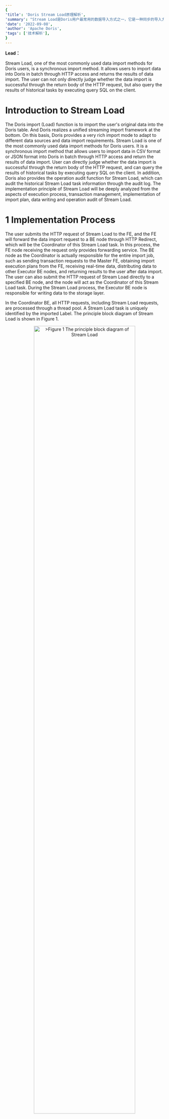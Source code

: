 ```yaml
---
{
'title': 'Doris Stream Load原理解析',
'summary': "Stream Load是Doris用户最常用的数据导入方式之一，它是一种同步的导入方式, 允许用户通过Http访问的方式批量地将数据导入Doris，并返回数据导入的结果。",
'date': '2022-09-08',
'author': 'Apache Doris',
'tags': ['技术解析'],
}
---
```


<!-- 
Licensed to the Apache Software Foundation (ASF) under one
or more contributor license agreements.  See the NOTICE file
distributed with this work for additional information
regarding copyright ownership.  The ASF licenses this file
to you under the Apache License, Version 2.0 (the
"License"); you may not use this file except in compliance
with the License.  You may obtain a copy of the License at

  http://www.apache.org/licenses/LICENSE-2.0

Unless required by applicable law or agreed to in writing,
software distributed under the License is distributed on an
"AS IS" BASIS, WITHOUT WARRANTIES OR CONDITIONS OF ANY
KIND, either express or implied.  See the License for the
specific language governing permissions and limitations
under the License.
-->

**Lead：**

Stream Load, one of the most commonly used data import methods for Doris users, is a synchronous import method. It allows users to import data into Doris in batch through HTTP access and returns the results of data import. The user can not only directly judge whether the data import is successful through the return body of the HTTP request, but also query the results of historical tasks by executing query SQL on the client.

#  **Introduction to Stream Load**

The Doris import (Load) function is to import the user's original data into the Doris table. And Doris realizes a unified streaming import framework at the bottom. On this basis, Doris provides a very rich import mode to adapt to different data sources and data import requirements. Stream Load is one of the most commonly used data import methods for Doris users. It is a synchronous import method that allows users to import data in CSV format or JSON format into Doris in batch through HTTP access and return the results of data import. User can directly judge whether the data import is successful through the return body of the HTTP request, and can query the results of historical tasks by executing query SQL on the client. In addition, Doris also provides the operation audit function for Stream Load, which can audit the historical Stream Load task information through the audit log. The implementation principle of Stream Load will be deeply analyzed from the aspects of execution process, transaction management, implementation of import plan, data writing and operation audit of Stream Load.

# 1 Implementation Process

The user submits the HTTP request of Stream Load to the FE, and the FE will forward the data import request to a BE node through HTTP Redirect, which will be the Coordinator of this Stream Load task. In this process, the FE node receiving the request only provides forwarding service. The BE node as the Coordinator is actually responsible for the entire import job, such as sending transaction requests to the Master FE, obtaining import execution plans from the FE, receiving real-time data, distributing data to other Executor BE nodes, and returning results to the user after data import. The user can also submit the HTTP request of Stream Load directly to a specified BE node, and the node will act as the Coordinator of this Stream Load task. During the Stream Load process, the Executor BE node is responsible for writing data to the storage layer.

In the Coordinator BE, all HTTP requests, including Stream Load requests, are processed through a thread pool. A Stream Load task is uniquely identified by the imported Label. The principle block diagram of Stream Load is shown in Figure 1.

<div align=center>
<img alt=">Figure 1 The principle block diagram of Stream Load" width="80%" src="../static/images/blogs/principle-of-Doris-Stream-Load/Figure_1_en.png"/> 
</div>
<p align="center">Figure 1 The principle block diagram of Stream Load</p>              

The complete execution process of Stream Load is shown in Figure 2:

（1）The user submits the HTTP request of Stream Load to the FE (the user can also directly submit the HTTP request of Stream Load to the Coordinator BE).

（2）FE, after receiving the Stream Load request submitted by the user, will perform HTTP Header parsing (including the library, table, Label and other information imported by parsing data), and then perform user authentication. If the HTTP Header is successfully resolved and the user authentication passes, the FE will forward the HTTP request of Stream Load to a BE node, which will be the Coordinator of this Stream Load. Otherwise, the FE will directly return the failure information of Stream Load to the user.

（3）After receiving the HTTP request from Stream Load, the Coordinator BE will first perform HTTP Header parsing and data verification, including the file format of the parsed data, the size of the data body, the HTTP timeout, and user authentication. If the Header data verification fails, the Stream Load failure information will be directly returned to the user.

（4）After the HTTP Header data verification is passed, the Coordinator BE will send a Begin Transaction request to the FE through Thrift RPC.

（5）After the FE receives the Begin Transaction request sent by the Coordinator BE, it will start a transaction and return the Transaction ID to the Coordinator BE.

（6）After the Coordinator BE receives the Begin Transaction success information, it will send a request to get the import plan to the FE through Thrift RPC.

（7）After receiving the request for obtaining the import plan sent by the Coordinator BE, the FE will generate the import plan for the Stream Load task and return it to the Coordinator BE.

（8）After receiving the import plan, the Coordinator BE starts to execute the import plan, including receiving the real-time data from HTTP and distributing the real-time data to other Executor BE through BRPC.

（9）After receiving the real-time data distributed by the Coordinator BE, the Executor BE is responsible for writing the data to the storage layer.

（10）After the Executor BE completes data writing, the Coordinator BE sends a Commit Transaction request to the FE through Thrift RPC.

（11）After receiving the Commit Transaction request sent by the Coordinator BE, the FE will commit transaction, send the Publish Version task to the Executor BE, and wait for the Executor BE to execute the Publish Version.

（12）The Executor BE asynchronously executes the Publish Version to change the Rowset generated by data import into a visible data version.

（13）After the Publish Version completes normally or the execution timeout, the FE returns the results of the Commit Transaction and the Publish Version to the Coordinator BE.

（14）The Coordinator BE returns the final result of Stream Load to the user.

<div align=center>
<img alt=">Figure 2 The complete execution process of Stream Load" width="80%" src="../static/images/blogs/principle-of-Doris-Stream-Load/Figure_2_en.png"/> 
</div>
<p align="center">Figure 2 The complete execution process of Stream Load</p>  

# 2 Transaction Management

Doris ensures the atomicity of data import through Transaction. One Stream Load task corresponds to one transaction. The FE is responsible for the transaction management of Stream Load. The FE receives the Thrift RPC transaction request sent by the Coordinator BE node through the FrontendService. Transaction request types include Begin Transaction, Commit Transaction and Rollback Transaction. The transaction states of Doris include PREPARE, COMMITTED, VISIBLE, and ABORTED. The status flow process of the Stream Load transaction is shown in Figure 3.

<div align=center>
<img alt=">Figure 3 The status flow process of the Stream Load transaction" width="80%" src="../static/images/blogs/principle-of-Doris-Stream-Load/Figure_3_en.png"/> 
</div>
<p align="center">Figure 3 The status flow process of the Stream Load transaction</p> 

The Coordinator BE node will send a Begin Transaction request to the FE before data import. The FE will check whether the label requested by the Begin Transaction already exists. If the label does not exist in the system, it will open a new transaction for the current label, assign a Transaction ID to the transaction, and set the transaction status to PREPARE, then returns the Transaction ID and the success information of the Begin Transaction to the Coordinator BE. Otherwise, this transaction may be a repeated data import. The FE returns the Begin Transaction failure message to the Coordinator BE, and the Stream Load task exits.

After the data is written in all Executor BE nodes, the Coordinator BE node will send a Commit Transaction request to the FE. After receiving the Commit Transaction request, the FE will execute the Commit Transaction and Publish Version operations. First, the FE will judge whether the number of replicas of data successfully written by each Tablet exceeds half of the total number of replicas of the tablet. If the number of replicas of data successfully written by each Tablet exceeds half of the total number of replicas of the Tablet (most of them are successful), the Commit Transaction is successful and the transaction status is set to COMMITTED; Otherwise, the Commit Transaction failure information is returned to the Coordinator BE. The COMMITTED status indicates that the data has been written successfully, but the data is not visible. You need to continue to execute the Publish Version task. After that, the transaction cannot be rolled back.

The FE will have a separate thread to execute the Publish Version on the Transaction with successful Commit. When the Publish Version is executed, the FE will send the Publish Version request to all Executor BE nodes related to the Transaction through Thrift RPC. The Publish Version task is executed asynchronously on each Executor BE node, and the Rowset generated by data import is changed into a visible data version. When all the Publish Version tasks on the Executor BE are successfully executed, the FE will set the transaction status to VISIBLE, and return the Commit Transaction and Publish Version success information to the Coordinator BE. When some Publish Version tasks fail, the FE will repeatedly issue a Publish Version request to the Executor BE node until the previously failed Publish Version task succeeds. If the transaction status has not been set to VISIBLE after a certain timeout period, the FE will return to the Coordinator BE the information that the Commit Transaction was successful but the Publish Version timed out (note that at this time, the data is still written successfully, but it is still invisible, and the user needs to wait for the transaction status to finally become VISIBLE).

When obtaining the import plan from the FE fails, executing data import fails, or Commit Transaction fails, the Coordinator BE node will send a Rollback Transaction request to the FE to execute transaction rollback. After receiving the transaction rollback request, the FE will set the transaction status to ABORTED, and send a Clear Transaction request to the Executor BE through Thrift RPC. The Clear Transaction task is asynchronously executed at the BE node, marking the Rowset generated by data import as unavailable. These Rowset will be deleted from the BE later. Transactions with COMMITTED status (transactions with Commit Transaction succeeded but Publish Version timed out) cannot be rolled back.

# 3 Execution of the import plan
In Doris BE, all execution plans are managed by FragmentMgr, and the execution of each import plan is managed by PlanFragmentExecutor. After the BE obtains the import execution plan from the FE, it will submit the import plan to the thread pool of FragmentMgr for execution. The import execution plan of Stream Load has only one Fragment, including one BrokerScanNode and one OlapTableSink. BrokerScanNode is responsible for reading streaming data in real time and converting the data lines in CSV format or JSON format to the Tuple format of Doris. OlapTableSink is responsible for sending real-time data to the corresponding Executor BE node. The Executor BE node corresponding to each data row is determined by which BE the Tablet where the data row is stored. The Partition and Tablet where the data row is stored can be determined according to the PartitionKey and DistributionKey of the data row. The BE node on which each Tablet and its replica are stored has been determined when the Table or Partition is created.

After importing the execution plan and submitting it to the thread pool of FragmentMgr, the Stream Load thread will receive the real-time data transmitted through HTTP in chunks and write it to the StreamLoadPipe. The BrokerScanNode will read the real-time data in batches from the StreamLoadPipe. OlapTableSink will send the batch data read by the BrokerScanNode to the Executor BE through BRPC for data writing. After all real-time data is written to the StreamLoadPipe, the Stream Load thread will wait for the import plan to finish.

The PlanFragmentExecutor executes a specific import plan process, which consists of three stages: Prepare, Open, and Close. In the Prepare stage, the import execution plan from the FE is mainly analyzed; In the Open stage, BrokerScanNode and OlapTableSink will be opened. BrokerScanNode is responsible for reading the real-time data of one Batch at a time, and OlapTableSink is responsible for calling BRPC to send the data of each Batch to other Executor BE nodes; In the Close stage, it is responsible for waiting for the data import to end and closing the BrokerScanNode and OlapTableSink. The import execution plan of Stream Load is shown in Figure 4.

<div align=center>
<img alt=">Figure 4 The import execution plan of Stream Load" width="80%" src="../static/images/blogs/principle-of-Doris-Stream-Load/Figure_4_en.png"/> 
</div>
<p align="center">Figure 4 The import execution plan of Stream Load</p> 

OlapTableSink is responsible for the data distribution of the Stream Load task. Tables in Doris may have Rollup or Materialized view. Each Table and its Rollup and Materialized view are called an Index. In the process of data distribution, the IndexChannel will maintain a data distribution channel of the Index. The Tablet under the Index may have multiple replicas and are distributed on different BE nodes. The NodeChannel will maintain the data distribution channel of an Executor BE node under the IndexChannel. Therefore, the OlapTableSink contains multiple IndexChannel, and each NodeChannel contains multiple NodeChannel, as shown in Figure 5.

<div align=center>
<img alt=">Figure 5 The Data distribution channel for Stream Load task" width="80%" src="../static/images/blogs/principle-of-Doris-Stream-Load/Figure_5_en.png"/> 
</div>
<p align="center">Figure 5 The Data distribution channel for Stream Load task</p> 

When OlapTableSink distributes data, it will read the data Batch obtained by BrokerScanNode row by row, and add the data row to the IndexChannel of each Index. The Partition and Tablet of the data row can be determined according to the PartitionKey and DistributionKey, and then the corresponding Tablet of the data row in other Index can be calculated according to the order of the Tablet in the Partition. Each Tablet may have multiple replicas distributed on different BE nodes. Therefore, in the IndexChannel, each data row will be added to the NodeChannel corresponding to each replica of its Tablet. Each NodeChannel has a send queue. When the new data rows in NodeChannel accumulate to a certain size, they will be added to the send queue as a data Batch. There will be a fixed thread in OlapTableSink to train each NodeChannel under each IndexChannel in turn, and call BRPC to send a data Batch in the sending queue to the corresponding Executor BE. The data distribution process of the Stream Load task is shown in Figure 6.

<div align=center>
<img alt=">Figure 6 The data distribution process of the Stream Load task" width="80%" src="../static/images/blogs/principle-of-Doris-Stream-Load/Figure_6_en.png"/> 
</div>
<p align="center">Figure 6 The data distribution process of the Stream Load task</p> 

# 4 **Data Write**

After receiving the data Batch sent by the Coordinator BE, the BRPC server of the Executor BE will submit the data writing task to the thread pool for asynchronous execution. In Doris BE, data is written to the storage layer in a hierarchical manner. Each Stream Load task corresponds to a LoadChannel on each Executor BE. The LoadChannel maintains the data writing channel of a Stream Load task and is responsible for the data writing of a Stream Load task on the current Executor BE node, LoadChannel can write the data of a Stream Load task in the current BE node to the storage layer in batches until the Stream Load task is completed. Each LoadChannel is uniquely identified by the load ID, and all LoadChannel on the BE node are managed by LoadChannelMgr. The Table corresponding to a Stream Load task may have multiple Index. Each Index corresponds to a TabletsChannel, which is uniquely identified by the Index ID. Therefore, there will be multiple TabletsChannel under each LoadChannel. The TabletsChannel maintains an Index data writing channel, which is responsible for managing the data writing of all the Tablet under the Index. The TabletsChannel will read the data Batch row by row and write it to the corresponding Tablet through the DeltaWriter. The DeltaWriter maintains a data writing channel of a Tablet, which is uniquely identified by the Tablet ID. it is responsible for receiving the data import of a single Tablet and writing the data into the MemTable corresponding to the tablet. When the MemTable is full, the data in the MemTable will be flushed to the disk and Segment files will be generated. MemTable adopts the data structure of SkipList to temporarily store the data in memory. SkipList will sort the data rows according to the Key of Schema. In addition, if the data model is Aggregate or Unique, MemTable will aggregate data rows with the same Key. The data write channel of the Stream Load task is shown in Figure 7.

<div align=center>
<img alt=">Figure 7 The data write channel of the Stream Load task" width="80%" src="../static/images/blogs/principle-of-Doris-Stream-Load/Figure_7_en.png"/> 
</div>
<p align="center">Figure 7 The data write channel of the Stream Load task</p> 

The Flush operation of MemTable is performed asynchronously by MemtableFlushExecutor. After the MemTable Flush task is submitted to the thread pool, a new MemTable will be generated to receive the subsequent data writing of the current Tablet. When the MemtableFlushExecutor performs data Flush, the RowsetWriter will read out all the data in the MemTable and write out multiple Segment files through the SegmentWriter. The size of each Segment file is no more than 256MB. For a Tablet, each Stream Load task will generate a newRowset. The generated Rowset can contain multiple Segment files. The data writing process of the Stream Load task is shown in Figure 8.

<div align=center>
<img alt=">Figure 8 The data writing process of the Stream Load task" width="80%" src="../static/images/blogs/principle-of-Doris-Stream-Load/Figure_8_en.png"/> 
</div>
<p align="center">Figure 8 The data writing process of the Stream Load task</p> 

The TxnManager on the Executor BE node is responsible for transaction management of Tablet level data import. When the Delta Writer is initialized, the PrepareTransaction will be executed to add the data write transaction of the corresponding Tablet in the current Stream Load task to the TxnManager for management. When the data write Tablet is completed and the DeltaWriter is closed, the Commit Transaction will be executed to add the new Rowset generated by the data import to the TxnManager for management. Note that the TxnManager here is only responsible for the transactions on a single BE, while the transaction management in the FE is responsible for the overall import of transactions.

After the data import is completed, when the Executor BE executes the Publish Version task issued by the FE, it will execute the Publish Transaction to change the new Rowset generated by the data import into a visible version, and delete the data writing task of the corresponding Tablet in the current Stream Load task from the TxnManager. This means that the data writing transaction of the Tablet in the current Stream Load task ends.

# 5 **Stream Load Operation Audit**

Doris adds the operation audit function to Stream Load. After each Stream Load task is completed and the results are returned to the user, the Coordinator BE will persistently store the detailed information of this Stream Load task on the local RocksDB. The Master FE periodically pulls the information of the completed Stream Load task from each BE node of the cluster through Thrift RPC, pulls a batch of Stream Load operation records from one BE node at a time, and writes the pulled Stream Load task information into the audit log (fe.audit.log). Each Stream Load task information stored on the BE will be set with an expiration time (TTL), and the expired Stream Load task information will be deleted when RocksDB executes the Compaction. The user can audit the historical Stream Load task information through the FE audit log.

When the FE writes the pulled Stream Load task information into the Audit log, it will keep a copy in the memory. In order to prevent memory expansion, a fixed number of Stream Load task information will be kept in the memory. As the subsequent data pulling continues, the early Stream Load task information will be gradually eliminated from the FE memory. The user can query the latest Stream Load task information by executing the SHOW STREAM LOAD command at the client.

# **Summary**

In this paper, the implementation principle of Stream Load is deeply analyzed from the aspects of execution process, transaction management, implementation of import plan, data writing and operation audit of Stream Load. Stream Load is one of the most commonly used data import methods for Doris users. It is a synchronous import method that allows users to import data into Doris in batch through HTTP access and return the results of data import. The user can not only directly judge whether the data import is successful through the return body of the HTTP request, but also query the results of historical tasks by executing query SQL on the client. Otherwise, Doris also provides the result audit function for Stream Load, which can audit the historical Stream Load task information through the audit log.
